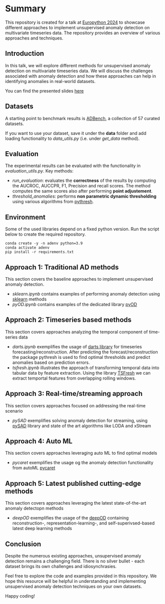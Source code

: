
# Summary
This repository is created for a talk at [Europython 2024](https://ep2024.europython.eu/session/one-analysis-a-day-keeps-anomalies-away) to showcase different approaches to implement unsupervised anomaly detection on multivariate timeseries data. The repository provides an overview of various approaches and techniques.


## Introduction
In this talk, we will explore different methods for unsupervised anomaly detection on multivariate timeseries data. We will discuss the challenges associated with anomaly detection and how these approaches can help in identifying anomalies in real-world datasets.  

You can find the presented slides [here](#introduction)

## Datasets
A starting point to benchmark results is [ADBench](https://github.com/Minqi824/ADBench), a collection of 57 curated datasets.  

If you want to use your dataset, save it under the **data** folder and add loading functionality to *data_utils.py* (i.e. under *get_data* method). 


## Evaluation
The experimental results can be evaluated with the functionality in *evaluation_utils.py*. Key methods:
- *run_evaluation*: evaluates the **correctness** of the results by computing the AUCROC, AUCCPR, F1, Precision and recall scores. The method computes the same scores also after performing **point adjustement**.
- *threshold_anomalies*: performs **non parametric dynamic thresholding** using various algorithms from [pythresh](https://pythresh.readthedocs.io/en/latest/index.html).


## Environment
Some of the used libraries depend on a fixed python version. Run the script below to create the required repository.
```
conda create -y -n adenv python=3.9
conda activate adenv
pip install -r requirements.txt
```

## Approach 1: Traditional AD methods
This section covers the baseline approaches to implement unsupervised anomaly detection.
- *sklearn.ipynb* contains examples of performing anomaly detection using [sklearn](https://scikit-learn.org/stable/modules/outlier_detection.html) methods
- *pyOD.ipynb* contains examples of the dedicated library [pyOD](https://pyod.readthedocs.io/en/latest/index.html)


## Approach 2: Timeseries based methods
This section covers approaches analyzing the temporal component of time-series data
- *darts.ipynb*  exemplifies the usage of [darts library](https://unit8co.github.io/darts/) for timeseries forecasting/reconstruction. After predicting the forecast/reconstruction the package pythresh is used to find optimal thresholds and predict anomalies based on prediction errors.
- *tsfresh.ipynb* illustrates the approach of transforming temporal data into tabular data by feature extraction. Using the library [TSFresh](https://tsfresh.readthedocs.io/en/latest/index.html) we can extract temportal features from overlapping rolling windows.


## Approach 3: Real-time/streaming approach
This section covers approaches focused on addressing the real-time scenario
- *pySAD* exemplifies solving anomaly detection for streaming, using [pySAD](https://pysad.readthedocs.io/en/latest/api.html#module-pysad.core) library and state of the art algorithms like LODA and xStream


## Approach 4: Auto ML
This section covers approaches leveraging auto ML to find optimal models
- *pycaret* exemplifies the usage og the anomaly detection functionality from autoML [pycaret](https://www.pycaret.org/tutorials/html/ANO101.html) 


## Approach 5: Latest published cutting-edge methods 
This section covers approaches leveraging the latest state-of-the-art anomaly detectopn methods
- *deepOD* exemplifies the usage of the [deepOD](https://deepod.readthedocs.io/en/latest/index.html) containing reconstruction-, representation-learning-, and self-superivsed-based latest deep learning methods

## Conclusion
Despite the numerous existing approaches, unsupervised anomaly detection remains a challenging field. There is no silver bullet - each dataset brings its own challenges and idiosynchrasies.

Feel free to explore the code and examples provided in this repository. We hope this resource will be helpful in understanding and implementing unsupervised anomaly detection techniques on your own datasets.

Happy coding!